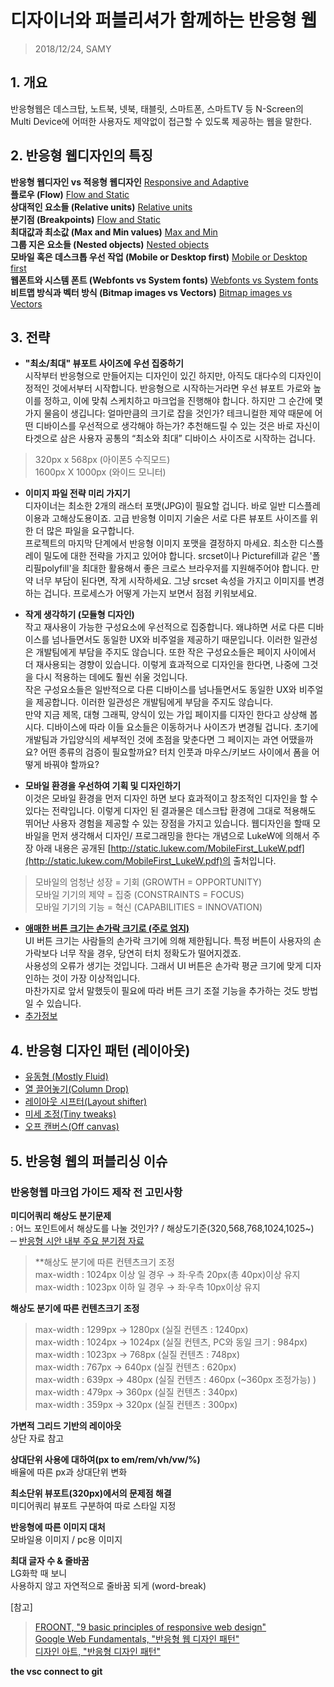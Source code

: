 # 디자이너와 퍼블리셔가 함께하는 반응형 웹
> 2018/12/24, SAMY
## 1. 개요
반응형웹은 데스크탑, 노트북, 넷북, 태블릿, 스마트폰, 스마트TV 등 N-Screen의 Multi Device에 어떠한 사용자도 제약없이 접근할 수 있도록 제공하는 웹을 말한다.

## 2. 반응형 웹디자인의 특징
**반응형 웹디자인 vs 적응형 웹디자인** [Responsive and Adaptive](./img/responsive01.jpg)  
**플로우 (Flow)** [Flow and Static](http://oingdoing.com/tips/all/img/responsive02.jpg)  
**상대적인 요소들 (Relative units)** [Relative units](http://oingdoing.com/tips/all/img/responsive04.jpg)  
**분기점 (Breakpoints)** [Flow and Static](http://oingdoing.com/tips/all/img/responsive06.jpg)  
**최대값과 최소값 (Max and Min values)** [Max and Min](http://oingdoing.com/tips/all/img/responsive05.jpg)  
**그룹 지은 요소들 (Nested objects)** [Nested objects](http://oingdoing.com/tips/all/img/responsive06.jpg)  
**모바일 혹은 데스크톱 우선 작업 (Mobile or Desktop first)** [Mobile or Desktop first](http://oingdoing.com/tips/all/img/responsive07.jpg)  
**웹폰트와 시스템 폰트 (Webfonts vs System fonts)** [Webfonts vs System fonts](http://oingdoing.com/tips/all/img/responsive08.jpg)  
**비트맵 방식과 벡터 방식 (Bitmap images vs Vectors)** [Bitmap images vs Vectors](http://oingdoing.com/tips/all/img/responsive09.jpg)  

## 3. 전략
+ **"최소/최대" 뷰포트 사이즈에 우선 집중하기**  
시작부터 반응형으로 만들어지는 디자인이 있긴 하지만, 아직도 대다수의 디자인이 정적인 것에서부터 시작합니다. 반응형으로 시작하는거라면 우선 뷰포트 가로와 높이를 정하고, 이에 맞춰 스케치하고 마크업을 진행해야 합니다. 
하지만 그 순간에 몇 가지 물음이 생깁니다: 얼마만큼의 크기로 잡을 것인가? 테크니컬한 제약 때문에 어떤 디바이스를 우선적으로 생각해야 하는가?
추천해드릴 수 있는 것은 바로 자신이 타겟으로 삼은 사용자 공통의 “최소와 최대” 디바이스 사이즈로 시작하는 겁니다.
> 320px x 568px (아이폰5 수직모드)  
> 1600px X 1000px (와이드 모니터)

+ **이미지 파일 전략 미리 가지기**  
디자이너는 최소한 2개의 래스터 포맷(JPG)이 필요할 겁니다. 바로  일반 디스플레이용과 고해상도용이죠. 고급 반응형 이미지 기술은 서로 다른 뷰포트 사이즈를 위한 더 많은 파일을 요구합니다.  
프로젝트의 마지막 단계에서 반응형 이미지 포맷을 결정하지 마세요. 최소한 디스플레이 밀도에 대한 전략을 가지고 있어야 합니다. srcset이나 Picturefill과 같은 '폴리필polyfill'을 최대한 활용해서 좋은 크로스 브라우저를 지원해주어야 합니다. 만약 너무 부담이 된다면, 작게 시작하세요. 그냥 srcset 속성을 가지고 이미지를 변경하는 겁니다. 프로세스가 어떻게 가는지 보면서 점점 키워보세요.

+ **작게 생각하기 (모듈형 디자인)**  
작고 재사용이 가능한 구성요소에 우선적으로 집중합니다. 왜냐하면 서로 다른 디바이스를 넘나들면서도 동일한 UX와 비주얼을 제공하기 때문입니다. 이러한 일관성은 개발팀에게 부담을 주지도 않습니다. 또한 작은 구성요소들은 페이지 사이에서 더 재사용되는 경향이 있습니다. 이렇게 효과적으로 디자인을 한다면, 나중에 그것을 다시 적용하는 데에도 훨씬 쉬울 것입니다.  
작은 구성요소들은 일반적으로 다른 디바이스를 넘나들면서도 동일한 UX와 비주얼을 제공합니다. 이러한 일관성은 개발팀에게 부담을 주지도 않습니다.  
만약 지금 제목, 대형 그래픽, 양식이 있는 가입 페이지를 디자인 한다고 상상해 봅시다. 디바이스에 따라 이들 요소들은 이동하거나 사이즈가 변경될 겁니다. 초기에 개발팀과 가입양식의 세부적인 것에 초점을 맞춘다면 그 페이지는 과연 어땠을까요? 어떤 종류의 검증이 필요할까요? 터치 인풋과 마우스/키보드 사이에서 폼을 어떻게 바꿔야 할까요?
  
+ **모바일 환경을 우선하여 기획 및 디자인하기**  
이것은 모바일 환경을 먼저 디자인 하면 보다 효과적이고 창조적인 디자인을 할 수 있다는 전략입니다.
이렇게 디자인 된 결과물은 데스크탑 환경에 그대로 적용해도 뛰어난 사용자 경험을 제공할 수 있는 장점을 가지고 있습니다.
웹디자인을 할때 모바일을 먼저 생각해서 디자인/ 프로그래밍을 한다는 개념으로 LukeW에 의해서 주장 아래 내용은 공개된 [http://static.lukew.com/MobileFirst_LukeW.pdf](http://static.lukew.com/MobileFirst_LukeW.pdf)의 출처입니다.
> 모바일의 엄청난 성장 = 기회 (GROWTH = OPPORTUNITY)  
> 모바일 기기의 제약 = 집중 (CONSTRAINTS = FOCUS)  
> 모바일 기기의 기능 = 혁신 (CAPABILITIES = INNOVATION)  

+ **[애매한 버튼 크기는 손가락 크기로 (주로 엄지)](http://yoon-talk.tistory.com/695)**  
UI 버튼 크기는 사람들의 손가락 크기에 의해 제한됩니다. 특정 버튼이 사용자의 손가락보다 너무 작을 경우, 당연히 터치 정확도가 떨어지겠죠.  
사용성의 오류가 생기는 것입니다. 그래서 UI 버튼은 손가락 평균 크기에 맞게 디자인하는 것이 가장 이상적입니다.  
마찬가지로 앞서 말했듯이 필요에 따라 버튼 크기 조절 기능을 추가하는 것도 방법일 수 있습니다.  
+ [추가정보](https://brunch.co.kr/@chulhochoiucj0/8)  

## 4. 반응형 디자인 패턴 (레이아웃)
+ [유동형 (Mostly Fluid)](https://googlesamples.github.io/web-fundamentals/fundamentals/design-and-ux/responsive/mostly-fluid.html)  
+ [열 끌어놓기(Column Drop)](https://googlesamples.github.io/web-fundamentals/fundamentals/design-and-ux/responsive/column-drop.html)  
+ [레이아웃 시프터(Layout shifter)](https://googlesamples.github.io/web-fundamentals/fundamentals/design-and-ux/responsive/layout-shifter.html)  
+ [미세 조정(Tiny tweaks)](https://googlesamples.github.io/web-fundamentals/fundamentals/design-and-ux/responsive/tiny-tweaks.html)  
+ [오프 캔버스(Off canvas)](https://googlesamples.github.io/web-fundamentals/fundamentals/design-and-ux/responsive/off-canvas.html)  

## 5. 반응형 웹의 퍼블리싱 이슈
### 반응형웹 마크업 가이드 제작 전 고민사항
**미디어쿼리 해상도 분기문제**  
: 어느 포인트에서 해상도를 나눌 것인가? / 해상도기준(320,568,768,1024,1025~)  
─ [반응형 시안 내부 주요 분기점 자료](http://oingdoing.com/tips/all/img/rw_guideline.jpg)  
> **해상도 분기에 따른 컨텐츠크기 조정  
> max-width : 1024px 이상 일 경우 → 좌·우측 20px(총 40px)이상 유지  
> max-width : 1023px 이하 일 경우 → 좌·우측 10px이상 유지  

**해상도 분기에 따른 컨텐츠크기 조정**  
> max-width : 1299px → 1280px (실질 컨텐츠 : 1240px)  
> max-width : 1024px → 1024px (실질 컨텐츠, PC와 동일 크기 : 984px)  
> max-width : 1023px → 768px (실질 컨텐츠 : 748px)  
> max-width : 767px → 640px (실질 컨텐츠 : 620px)  
> max-width : 639px → 480px (실질 컨텐츠 : 460px (~360px 조정가능) )  
> max-width : 479px → 360px (실질 컨텐츠 : 340px)  
> max-width : 359px → 320px (실질 컨텐츠 : 300px)

**가변적 그리드 기반의 레이아웃**  
상단 자료 참고    

**상대단위 사용에 대하여(px to em/rem/vh/vw/%)**  
배율에 따른 px과 상대단위 변화    

**최소단위 뷰포트(320px)에서의 문제점 해결**  
미디어쿼리 뷰포트 구분하여 따로 스타일 지정    

**반응형에 따른 이미지 대처**  
모바일용 이미지 / pc용 이미지    

**최대 글자 수 & 줄바꿈**  
LG화학 때 보니 <br> 사용하지 않고 자연적으로 줄바꿈 되게 (word-break)  

[참고]
> [FROONT, "9 basic principles of responsive web design"](http://blog.froont.com/9-basic-principles-of-responsive-web-design/)  
> [Google Web Fundamentals, "반응형 웹 디자인 패턴"](https://developers.google.com/web/fundamentals/design-and-ux/responsive/patterns?hl=ko)  
> [디자인 아트, "반응형 디자인 패턴"](https://m.blog.naver.com/dartplus/221202644512)

**the vsc connect to git**  